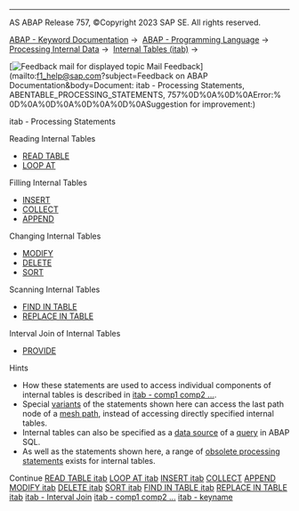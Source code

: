   

* * *

AS ABAP Release 757, ©Copyright 2023 SAP SE. All rights reserved.

[ABAP - Keyword Documentation](https://help.sap.com/doc/abapdocu_757_index_htm/7.57/en-US/abenabap.htm) →  [ABAP - Programming Language](https://help.sap.com/doc/abapdocu_757_index_htm/7.57/en-US/abenabap_reference.htm) →  [Processing Internal Data](https://help.sap.com/doc/abapdocu_757_index_htm/7.57/en-US/abenabap_data_working.htm) →  [Internal Tables (itab)](https://help.sap.com/doc/abapdocu_757_index_htm/7.57/en-US/abenitab.htm) → 

 [![](Mail.gif?object=Mail.gif&sap-language=EN "Feedback mail for displayed topic") Mail Feedback](mailto:f1_help@sap.com?subject=Feedback on ABAP Documentation&body=Document: itab - Processing Statements, ABENTABLE_PROCESSING_STATEMENTS, 757%0D%0A%0D%0AError:%
0D%0A%0D%0A%0D%0A%0D%0ASuggestion for improvement:)

itab - Processing Statements

Reading Internal Tables   

-   [READ TABLE](https://help.sap.com/doc/abapdocu_757_index_htm/7.57/en-US/abapread_table.htm)
-   [LOOP AT](https://help.sap.com/doc/abapdocu_757_index_htm/7.57/en-US/abaploop_at_itab_variants.htm)

Filling Internal Tables   

-   [INSERT](https://help.sap.com/doc/abapdocu_757_index_htm/7.57/en-US/abapinsert_itab.htm)
-   [COLLECT](https://help.sap.com/doc/abapdocu_757_index_htm/7.57/en-US/abapcollect.htm)
-   [APPEND](https://help.sap.com/doc/abapdocu_757_index_htm/7.57/en-US/abapappend.htm)

Changing Internal Tables   

-   [MODIFY](https://help.sap.com/doc/abapdocu_757_index_htm/7.57/en-US/abapmodify_itab.htm)
-   [DELETE](https://help.sap.com/doc/abapdocu_757_index_htm/7.57/en-US/abapdelete_itab.htm)
-   [SORT](https://help.sap.com/doc/abapdocu_757_index_htm/7.57/en-US/abapsort_itab.htm)

Scanning Internal Tables   

-   [FIND IN TABLE](https://help.sap.com/doc/abapdocu_757_index_htm/7.57/en-US/abapfind_itab.htm)
-   [REPLACE IN TABLE](https://help.sap.com/doc/abapdocu_757_index_htm/7.57/en-US/abapfind_itab.htm)

Interval Join of Internal Tables   

-   [PROVIDE](https://help.sap.com/doc/abapdocu_757_index_htm/7.57/en-US/abapprovide.htm)

Hints

-   How these statements are used to access individual components of internal tables is described in [itab - comp1 comp2 ...](https://help.sap.com/doc/abapdocu_757_index_htm/7.57/en-US/abenitab_components.htm).
-   Special [variants](https://help.sap.com/doc/abapdocu_757_index_htm/7.57/en-US/abenmesh_path_usage.htm) of the statements shown here can access the last path node of a [mesh path](https://help.sap.com/doc/abapdocu_757_index_htm/7.57/en-US/abenmesh_pathes.htm), instead of accessing directly specified internal tables.
-   Internal tables can also be specified as a [data source](https://help.sap.com/doc/abapdocu_757_index_htm/7.57/en-US/abapselect_itab.htm) of a [query](https://help.sap.com/doc/abapdocu_757_index_htm/7.57/en-US/abenquery_glosry.htm "Glossary Entry") in ABAP SQL.
-   As well as the statements shown here, a range of [obsolete processing statements](https://help.sap.com/doc/abapdocu_757_index_htm/7.57/en-US/abenitab_obsolete.htm) exists for internal tables.

Continue
[READ TABLE itab](https://help.sap.com/doc/abapdocu_757_index_htm/7.57/en-US/abapread_table.htm)
[LOOP AT itab](https://help.sap.com/doc/abapdocu_757_index_htm/7.57/en-US/abaploop_at_itab_variants.htm)
[INSERT itab](https://help.sap.com/doc/abapdocu_757_index_htm/7.57/en-US/abapinsert_itab.htm)
[COLLECT](https://help.sap.com/doc/abapdocu_757_index_htm/7.57/en-US/abapcollect.htm)
[APPEND](https://help.sap.com/doc/abapdocu_757_index_htm/7.57/en-US/abapappend.htm)
[MODIFY itab](https://help.sap.com/doc/abapdocu_757_index_htm/7.57/en-US/abapmodify_itab.htm)
[DELETE itab](https://help.sap.com/doc/abapdocu_757_index_htm/7.57/en-US/abapdelete_itab.htm)
[SORT itab](https://help.sap.com/doc/abapdocu_757_index_htm/7.57/en-US/abapsort_itab.htm)
[FIND IN TABLE itab](https://help.sap.com/doc/abapdocu_757_index_htm/7.57/en-US/abapfind_itab.htm)
[REPLACE IN TABLE itab](https://help.sap.com/doc/abapdocu_757_index_htm/7.57/en-US/abapreplace_itab.htm)
[itab - Interval Join](https://help.sap.com/doc/abapdocu_757_index_htm/7.57/en-US/abeninternal_table_interval_spcl.htm)
[itab - comp1 comp2 ...](https://help.sap.com/doc/abapdocu_757_index_htm/7.57/en-US/abenitab_components.htm)
[itab - keyname](https://help.sap.com/doc/abapdocu_757_index_htm/7.57/en-US/abenkeyname.htm)
